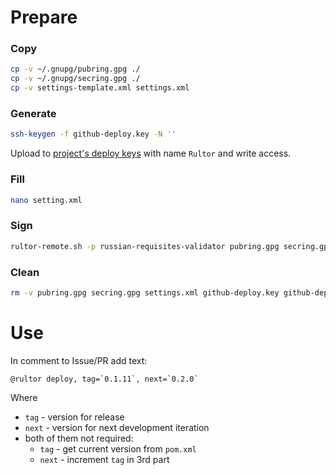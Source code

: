 # Prepare

### Copy

```bash
cp -v ~/.gnupg/pubring.gpg ./
cp -v ~/.gnupg/secring.gpg ./
cp -v settings-template.xml settings.xml
```

### Generate

```bash
ssh-keygen -f github-deploy.key -N ''
```
Upload to [project's deploy keys](https://github.com/valery1707/russian-requisites-validator/settings/keys) with name `Rultor` and write access.

### Fill

```bash
nano setting.xml
```

### Sign

```bash
rultor-remote.sh -p russian-requisites-validator pubring.gpg secring.gpg settings.xml github-deploy.key github-deploy.key.pub
```

### Clean

```bash
rm -v pubring.gpg secring.gpg settings.xml github-deploy.key github-deploy.key.pub
```

# Use

In comment to Issue/PR add text:
```
@rultor deploy, tag=`0.1.11`, next=`0.2.0`
```
Where
* `tag` - version for release
* `next` - version for next development iteration
* both of them not required:
  * `tag` - get current version from `pom.xml`
  * `next` - increment `tag` in 3rd part
